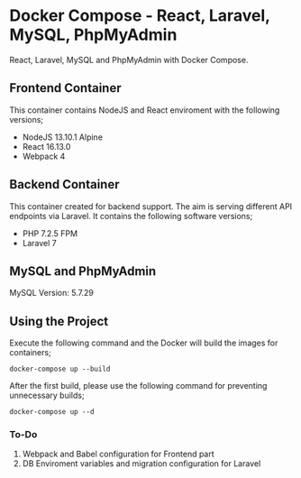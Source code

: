 # Docker Compose - React, Laravel, MySQL, PhpMyAdmin
React, Laravel, MySQL and PhpMyAdmin with Docker Compose.

## Frontend Container
This container contains NodeJS and React enviroment with the following versions;
- NodeJS 13.10.1 Alpine
- React 16.13.0
- Webpack 4

## Backend Container
This container created for backend support. The aim is serving different API endpoints via Laravel. It contains the following software versions;
- PHP 7.2.5 FPM
- Laravel 7

## MySQL and PhpMyAdmin

MySQL Version: 5.7.29

## Using the Project

Execute the following command and the Docker will build the images for containers;

```
docker-compose up --build
```

After the first build, please use the following command for preventing unnecessary builds;

```
docker-compose up --d
```

### To-Do

1. Webpack and Babel configuration for Frontend part
2. DB Enviroment variables and migration configuration for Laravel
